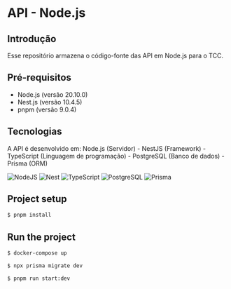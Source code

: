 # API - Node.js
## Introdução
Esse repositório armazena o código-fonte das API em Node.js para o TCC.

## Pré-requisitos
- Node.js (versão 20.10.0)
- Nest.js (versão 10.4.5)
- pnpm (versão 9.0.4)

## Tecnologias
A API é desenvolvido em: Node.js (Servidor) - NestJS (Framework) - TypeScript (Linguagem de programação) - PostgreSQL (Banco de dados) - Prisma (ORM)

![NodeJS](https://img.shields.io/badge/node.js-6DA55F?style=for-the-badge&logo=node.js&logoColor=white) ![Nest](https://img.shields.io/badge/nestjs-E0234E?style=for-the-badge&logo=nestjs&logoColor=white) ![TypeScript](https://img.shields.io/badge/typescript-%23007ACC.svg?style=for-the-badge&logo=typescript&logoColor=white) ![PostgreSQL](https://img.shields.io/badge/PostgreSQL-316192?style=for-the-badge&logo=postgresql&logoColor=white) ![Prisma](https://img.shields.io/badge/Prisma-8b1df2?style=for-the-badge&logo=Prisma&logoColor=white)

## Project setup

```bash
$ pnpm install
```

## Run the project

```bash
$ docker-compose up

$ npx prisma migrate dev

$ pnpm run start:dev
```
